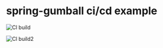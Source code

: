 # spring-gumball ci/cd example

![Cl build](https://user-images.githubusercontent.com/56413249/143139772-de181180-acd5-4af2-854f-f151eba54b98.png)

![Cl build2](https://user-images.githubusercontent.com/56413249/143139777-7f2b4b28-b720-41b2-bdb5-1288bfc74c46.png)
